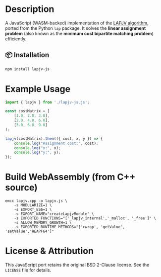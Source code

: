 # Description
A JavaScript (WASM-backed) implementation of the [LAPJV algorithm](https://github.com/gatagat/lap), ported from the Python `lap` package. It solves the **linear assignment problem** (also known as the **minimum cost bipartite matching problem**) efficiently.


## 📦 Installation
```bash
npm install lapjv-js
```


# Example Usage
```javascript
import { lapjv } from './lapjv-js.js';

const costMatrix = [
    [1.0, 2.0, 3.0],
    [2.0, 4.0, 6.0],
    [3.0, 6.0, 9.0]
];

lapjv(costMatrix).then(({ cost, x, y }) => {
    console.log("Assignment cost:", cost);
    console.log("x:", x);
    console.log("y:", y);
});

```
# Build WebAssembly (from C++ source)

```command
emcc lapjv.cpp -o lapjv.js \
    -s MODULARIZE=1 \
    -s EXPORT_ES6=1 \
    -s EXPORT_NAME="createLapjvModule" \
    -s EXPORTED_FUNCTIONS="['_lapjv_internal','_malloc', '_free']" \
    -s ALLOW_MEMORY_GROWTH=1 \
    -s EXPORTED_RUNTIME_METHODS="['cwrap', 'getValue', 'setValue','HEAPF64']"
```

# License & Attribution
This JavaScript port retains the original BSD 2-Clause license. See the `LICENSE` file for details.
